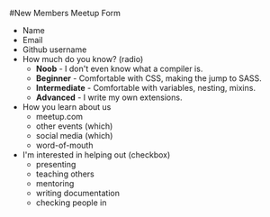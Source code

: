 #New Members Meetup Form

- Name
- Email
- Github username
- How much do you know? (radio)
	- **Noob** - I don't even know what a compiler is.
	- **Beginner** - Comfortable with CSS, making the jump to SASS.
	- **Intermediate** - Comfortable with variables, nesting, mixins.
	- **Advanced** - I write my own extensions.
- How you learn about us
    - meetup.com
    - other events (which)
    - social media (which)
    - word-of-mouth
- I'm interested in helping out (checkbox)
 	- presenting
	- teaching others
	- mentoring
	- writing documentation
	- checking people in
